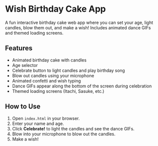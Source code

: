 # Wish Birthday Cake App

A fun interactive birthday cake web app where you can set your age, light candles, blow them out, and make a wish! Includes animated dance GIFs and themed loading screens.

## Features

- Animated birthday cake with candles
- Age selector
- Celebrate button to light candles and play birthday song
- Blow out candles using your microphone
- Animated confetti and wish typing
- Dance GIFs appear along the bottom of the screen during celebration
- Themed loading screens (Itachi, Sasuke, etc.)

## How to Use

1. Open `index.html` in your browser.
2. Enter your name and age.
3. Click **Celebrate!** to light the candles and see the dance GIFs.
4. Blow into your microphone to blow out the candles.
5. Make a wish!

